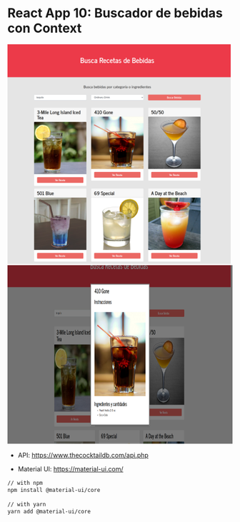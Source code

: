 # React App 10: Buscador de bebidas con Context

<img src="./img-app-01.jpg" width="500" />

<img src="./img-app-02.jpg" height="400" />


* API: https://www.thecocktaildb.com/api.php

* Material UI: https://material-ui.com/
~~~
// with npm
npm install @material-ui/core

// with yarn
yarn add @material-ui/core
~~~